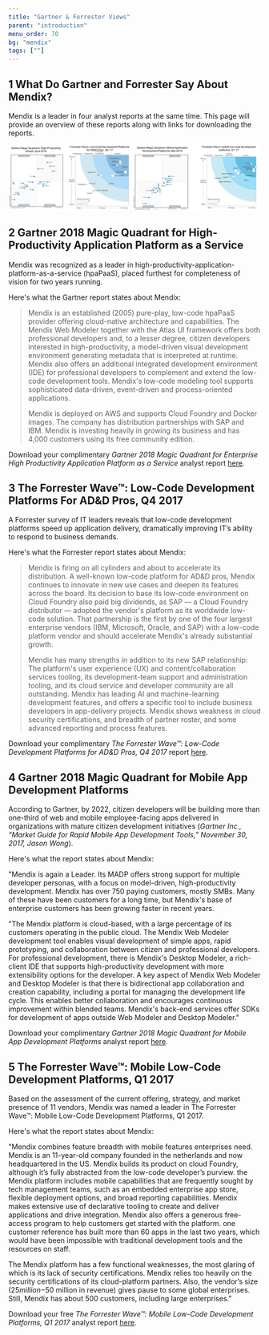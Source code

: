 ```yaml
---
title: "Gartner & Forrester Views"
parent: "introduction"
menu_order: 70
bg: "mendix"
tags: [""]
---
```


## 1 What Do Gartner and Forrester Say About Mendix?

Mendix is a leader in four analyst reports at the same time. This page will provide an overview of these reports along with links for downloading the reports.

![](attachments/magic-quadrants.png)

## 2 Gartner 2018 Magic Quadrant for High-Productivity Application Platform as a Service

Mendix was recognized as a leader in high-productivity-application-platform-as-a-service (hpaPaaS), placed furthest for completeness of vision for two years running.

Here's what the Gartner report states about Mendix:

<blockquote><p>Mendix is an established (2005) pure-play, low-code hpaPaaS provider offering cloud-native architecture and  capabilities. The Mendix Web Modeler together with the Atlas UI framework offers both professional developers and, to a lesser degree,  citizen developers interested in high-productivity, a model-driven  visual development environment generating metadata that is interpreted at runtime. Mendix also offers an additional integrated development  environment (IDE) for professional developers to complement and extend  the low-code development tools. Mendix's low-code modeling tool supports  sophisticated data-driven, event-driven and process-oriented applications.</p>

<p>Mendix is deployed on AWS and supports Cloud Foundry and Docker images. The company has  distribution partnerships with SAP and IBM. Mendix is investing heavily in growing its business and has 4,000 customers using its free community  edition.</p></blockquote>

Download your complimentary *Gartner 2018 Magic Quadrant for Enterprise High Productivity Application Platform as a Service* analyst report [here](https://www.mendix.com/resources/gartner-high-productivity-apaas-report/?utm_source=google&utm_medium=cpc&utm_term=%2Bmendix&utm_campaign=NL%20-%20Branded&gclid=CjwKCAjw4uXaBRAcEiwAuAUz8O91V7HHyGAr5y7PrGldJyokTLHnGhxO6ojRSQLByLpscXrcAyTeeRoCk3QQAvD_BwE).

## 3 The Forrester Wave™: Low-Code Development Platforms For AD&D Pros, Q4 2017

A Forrester survey of IT leaders reveals that low-code development platforms speed up application delivery, dramatically improving IT’s ability to respond to business demands.

Here's what the Forrester report states about Mendix:

<blockquote>Mendix is firing on all cylinders and about to accelerate its distribution. A well-known low-code platform for AD&D pros, Mendix continues to innovate in new use cases and deepen its features across the board. Its decision to base its low-code environment on Cloud Foundry also paid big dividends, as SAP — a Cloud Foundry distributor — adopted the vendor's platform as its worldwide low-code solution. That partnership is the first by one of the four largest enterprise vendors (IBM, Microsoft, Oracle, and SAP) with a low-code platform vendor and should accelerate Mendix's already substantial growth.<p>

Mendix has many strengths in addition to its new SAP relationship: The platform's user experience (UX) and content/collaboration services tooling, its development-team support and administration tooling, and its cloud service and developer community are all outstanding. Mendix has leading AI and machine-learning development features, and offers a specific tool to include business developers in app-delivery projects. Mendix shows weakness in cloud security certifications, and breadth of partner roster, and some advanced reporting and process features.</blockquote>

Download your complimentary *The Forrester Wave™: Low-Code Development Platforms for AD&D Pros, Q4 2017* report [here](https://www.mendix.com/resources/forrester-low-code-platform-wave/).

## 4 Gartner 2018 Magic Quadrant for Mobile App Development Platforms

According to Gartner, by 2022, citizen developers will be building more than one-third of web and mobile employee-facing apps delivered in organizations with mature citizen development initiatives (*Gartner Inc., “Market Guide for Rapid Mobile App Development Tools,” November 30, 2017, Jason Wong*).

Here's what the report states about Mendix:

"Mendix is again a Leader. Its MADP offers strong support for multiple developer personas, with a focus on model-driven, high-productivity development. Mendix has over 750 paying customers, mostly SMBs. Many of these have been customers for a long time, but Mendix's base of enterprise customers has been growing faster in recent years.

"The Mendix platform is cloud-based, with a large percentage of its customers operating in the public cloud. The Mendix Web Modeler development tool enables visual development of simple apps, rapid prototyping, and collaboration between citizen and professional developers. For professional development, there is Mendix's Desktop Modeler, a rich-client IDE that supports high-productivity development with more extensibility options for the developer. A key aspect of Mendix Web Modeler and Desktop Modeler is that there is bidirectional app collaboration and creation capability, including a portal for managing the development life cycle. This enables better collaboration and encourages continuous improvement within blended teams. Mendix's back-end services offer SDKs for development of apps outside Web Modeler and Desktop Modeler."

Download your complimentary *Gartner 2018 Magic Quadrant for Mobile App Development Platforms* analyst report [here](https://www.mendix.com/resources/gartner-magic-quadrant-for-mobile-app-development-platforms/).

## 5 The Forrester Wave™: Mobile Low-Code Development Platforms, Q1 2017

Based on the assessment of the current offering, strategy, and market presence of 11 vendors, Mendix was named a leader in The Forrester Wave™: Mobile Low-Code Development Platforms, Q1 2017.

Here's what the report states about Mendix:

"Mendix combines feature breadth with mobile features enterprises need. Mendix is an 11-year-old company founded in the netherlands and now headquartered in the US. Mendix builds its product on cloud Foundry, although it’s fully abstracted from the low-code developer’s purview. the Mendix platform includes mobile capabilities that are frequently sought by tech management teams, such as an embedded enterprise app store, flexible deployment options, and broad reporting capabilities. Mendix makes extensive use of declarative tooling to create and deliver applications and drive integration. Mendix also offers a generous free-access program to help customers get started with the platform. one customer reference has built more than 60 apps in the last two years, which would have been impossible with traditional development tools and the resources on staff.

The Mendix platform has a few functional weaknesses, the most glaring of which is its lack of
security certifications. Mendix relies too heavily on the security certifications of its cloud-platform partners. Also, the vendor’s size ($25 million-$50 million in revenue) gives pause to some global enterprises. Still, Mendix has about 500 customers, including large enterprises."

Download your free *The Forrester Wave™: Mobile Low-Code Development Platforms, Q1 2017* analyst report [here](https://www.mendix.com/resources/forrester-mobile-low-code-wave/).
